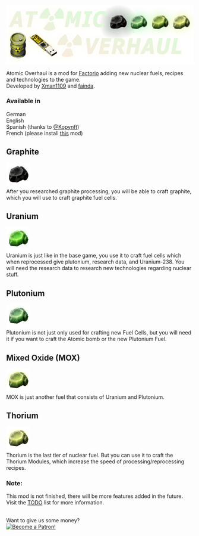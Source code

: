[logo]: https://raw.githubusercontent.com/fainda/images/main/logo2.png
![logo][]

Atomic Overhaul is a mod for <a href=https://factorio.com>Factorio</a> adding new nuclear fuels, recipes and technologies to the game. <br>
Developed by <a href=https://github.com/Xman1109>Xman1109</a> and <a href=https://github.com/fainda>fainda</a>.

<h3>Available in</h3>
German <br>
English <br>
Spanish (thanks to <a href=https://github.com/Kopynft>@Kopynft</a>) <br>
French (please install <a href=https://mods.factorio.com/mod/PatchFR>this</a> mod) <br>

<h2>Graphite</h2>

[graphite]: https://raw.githubusercontent.com/fainda/images/main/Graphite.png
![graphite][] <br>
After you researched graphite processing, you will be able to craft graphite, which you will use to craft graphite fuel cells.

<h2>Uranium</h2>

[uranium]: https://raw.githubusercontent.com/fainda/images/main/uranium.png
![uranium][] <br>
Uranium is just like in the base game, you use it to craft fuel cells which when reprocessed give plutonium, research data, and Uranium-238. You will need the research data to research new technologies regarding nuclear stuff.

<h2>Plutonium</h2>

[plutonium]: https://raw.githubusercontent.com/fainda/images/main/plutonium.png
![plutonium][] <br>
Plutonium is not just only used for crafting new Fuel Cells, but you will need it if you want to craft the Atomic bomb or the new Plutonium Fuel.

<h2>Mixed Oxide (MOX)</h2>

[MOX]: https://raw.githubusercontent.com/fainda/images/main/MOX.png
![MOX][] <br>
MOX is just another fuel that consists of Uranium and Plutonium.

<h2>Thorium</h2>

[thorium]: https://raw.githubusercontent.com/fainda/images/main/thorium.png
![thorium][] <br>
Thorium is the last tier of nuclear fuel. But you can use it to craft the Thorium Modules, which increase the speed of processing/reprocessing recipes.

<h3>Note:</h3>
This mod is not finished, there will be more features added in the future. Visit the <a href=https://github.com/Xman1109/Atomic_Overhaul/projects/1>TODO</a> list for more information. <br>

<br> Want to give us some money? <br>
<a href="https://www.patreon.com/bePatron?u=74323441" ><img src="https://c5.patreon.com/external/logo/become_a_patron_button.png" alt="Become a Patron!" /></a>